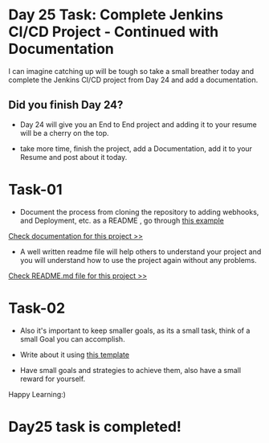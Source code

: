# Day 25 Task: Complete Jenkins CI/CD Project - Continued with Documentation

I can imagine catching up will be tough so take a small breather today and complete the Jenkins CI/CD project from Day 24 and add a documentation.

## Did you finish Day 24?

- Day 24 will give you an End to End project and adding it to your resume will be a cherry on the top.

- take more time, finish the project, add a Documentation, add it to your Resume and post about it today.

# Task-01

- Document the process from cloning the repository to adding webhooks, and Deployment, etc. as a README , go through [this example](https://github.com/LondheShubham153/fynd-my-movie/blob/master/README.md)

[Check documentation for this project >>](https://github.com/Chaitannyaa/node-todo-cicd/blob/3a41453c5d8fb070e77e741f61c0ff56d0723bb0/documentation-for-jenkins-cicd.md)

- A well written readme file will help others to understand your project and you will understand how to use the project again without any problems.

[Check README.md file for this project >>](https://github.com/Chaitannyaa/node-todo-cicd/blob/3a41453c5d8fb070e77e741f61c0ff56d0723bb0/README.md)
  

# Task-02

- Also it's important to keep smaller goals, as its a small task, think of a small Goal you can accomplish.

- Write about it using [this template](https://www.linkedin.com/posts/shubhamlondhe1996_taking-resolutions-and-having-goals-for-an-activity-7023858409762373632-s2J8?utm_source=share&utm_medium=member_desktop)

- Have small goals and strategies to achieve them, also have a small reward for yourself.

Happy Learning:)

# Day25 task is completed!
